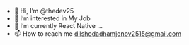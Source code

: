 - 👋 Hi, I’m @thedev25
- 👀 I’m interested in My Job
- 🌱 I’m currently React Native ...
- 📫 How to reach me dilshodadhamjonov2515@gmail.com

<!---
thedev25/thedev25 is a ✨ special ✨ repository because its `README.md` (this file) appears on your GitHub profile.
You can click the Preview link to take a look at your changes.
--->
